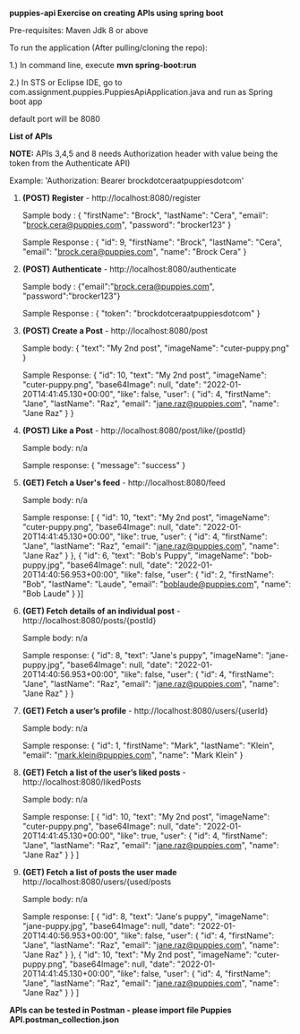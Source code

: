 **puppies-api Exercise on creating APIs using spring boot**

Pre-requisites:
Maven 
Jdk 8 or above



To run the application (After pulling/cloning the repo):

1.) In command line, execute **mvn spring-boot:run**

2.) In STS or Eclipse IDE, go to com.assignment.puppies.PuppiesApiApplication.java and run as Spring boot app

default port will be 8080


**List of APIs**

**NOTE:** APIs 3,4,5 and 8 needs Authorization header with value being the token from the Authenticate API) 

Example: 'Authorization: Bearer brockdotceraatpuppiesdotcom'


1. **(POST) Register** - http://localhost:8080/register

   Sample body : {
  "firstName": "Brock",
  "lastName": "Cera",
  "email": "brock.cera@puppies.com",
  "password": "brocker123"
  }

   Sample Response : {
    "id": 9,
    "firstName": "Brock",
    "lastName": "Cera",
    "email": "brock.cera@puppies.com",
    "name": "Brock Cera"
}


2. **(POST) Authenticate**  - http://localhost:8080/authenticate

   Sample body : {"email":"brock.cera@puppies.com", "password":"brocker123"}

   Sample Response : { "token": "brockdotceraatpuppiesdotcom" }


3. **(POST) Create a Post** - http://localhost:8080/post

   Sample body: {
  "text": "My 2nd post",
  "imageName": "cuter-puppy.png"
}

   Sample Response: {
    "id": 10,
    "text": "My 2nd post",
    "imageName": "cuter-puppy.png",
    "base64Image": null,
    "date": "2022-01-20T14:41:45.130+00:00",
    "like": false,
    "user": {
        "id": 4,
        "firstName": "Jane",
        "lastName": "Raz",
        "email": "jane.raz@puppies.com",
        "name": "Jane Raz"
    }
}


4. **(POST) Like a Post** - http://localhost:8080/post/like/{postId}

    Sample body: n/a

    Sample response: {
    "message": "success"
}


5. **(GET) Fetch a User's feed** - http://localhost:8080/feed

    Sample body: n/a

    Sample response: [
    {
        "id": 10,
        "text": "My 2nd post",
        "imageName": "cuter-puppy.png",
        "base64Image": null,
        "date": "2022-01-20T14:41:45.130+00:00",
        "like": true,
        "user": {
            "id": 4,
            "firstName": "Jane",
            "lastName": "Raz",
            "email": "jane.raz@puppies.com",
            "name": "Jane Raz"
        }
    },
    {
        "id": 6,
        "text": "Bob's Puppy",
        "imageName": "bob-puppy.jpg",
        "base64Image": null,
        "date": "2022-01-20T14:40:56.953+00:00",
        "like": false,
        "user": {
            "id": 2,
            "firstName": "Bob",
            "lastName": "Laude",
            "email": "boblaude@puppies.com",
            "name": "Bob Laude"
        }
    }]


6. **(GET) Fetch details of an individual post** - http://localhost:8080/posts/{postId}

    Sample body: n/a
    
    Sample response: {
    "id": 8,
    "text": "Jane's puppy",
    "imageName": "jane-puppy.jpg",
    "base64Image": null,
    "date": "2022-01-20T14:40:56.953+00:00",
    "like": false,
    "user": {
        "id": 4,
        "firstName": "Jane",
        "lastName": "Raz",
        "email": "jane.raz@puppies.com",
        "name": "Jane Raz"
    }
}


7.  **(GET) Fetch a user’s profile** - http://localhost:8080/users/{userId}

    Sample body: n/a

    Sample response: {
    "id": 1,
    "firstName": "Mark",
    "lastName": "Klein",
    "email": "mark.klein@puppies.com",
    "name": "Mark Klein"
}


8.  **(GET) Fetch a list of the user’s liked posts** - http://localhost:8080/likedPosts

    Sample body: n/a

    Sample response: [
    {
        "id": 10,
        "text": "My 2nd post",
        "imageName": "cuter-puppy.png",
        "base64Image": null,
        "date": "2022-01-20T14:41:45.130+00:00",
        "like": true,
        "user": {
            "id": 4,
            "firstName": "Jane",
            "lastName": "Raz",
            "email": "jane.raz@puppies.com",
            "name": "Jane Raz"
        }
    }
]


9.  **(GET) Fetch a list of posts the user made** http://localhost:8080/users/{used/posts

    Sample body: n/a

    Sample response: [
    {
        "id": 8,
        "text": "Jane's puppy",
        "imageName": "jane-puppy.jpg",
        "base64Image": null,
        "date": "2022-01-20T14:40:56.953+00:00",
        "like": false,
        "user": {
            "id": 4,
            "firstName": "Jane",
            "lastName": "Raz",
            "email": "jane.raz@puppies.com",
            "name": "Jane Raz"
        }
    },
    {
        "id": 10,
        "text": "My 2nd post",
        "imageName": "cuter-puppy.png",
        "base64Image": null,
        "date": "2022-01-20T14:41:45.130+00:00",
        "like": false,
        "user": {
            "id": 4,
            "firstName": "Jane",
            "lastName": "Raz",
            "email": "jane.raz@puppies.com",
            "name": "Jane Raz"
        }
    }
]



**APIs can be tested in Postman - please import file Puppies API.postman_collection.json**




    

